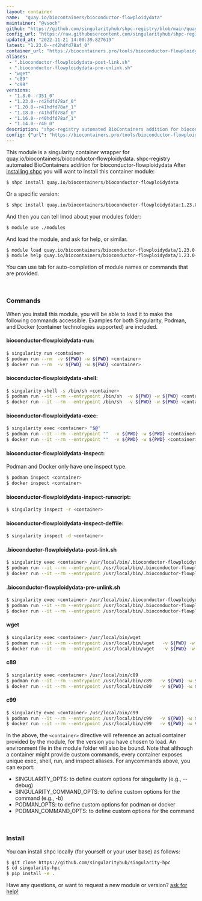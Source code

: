 ```yaml
---
layout: container
name:  "quay.io/biocontainers/bioconductor-flowploidydata"
maintainer: "@vsoch"
github: "https://github.com/singularityhub/shpc-registry/blob/main/quay.io/biocontainers/bioconductor-flowploidydata/container.yaml"
config_url: "https://raw.githubusercontent.com/singularityhub/shpc-registry/main/quay.io/biocontainers/bioconductor-flowploidydata/container.yaml"
updated_at: "2022-11-21 14:00:39.827619"
latest: "1.23.0--r42hdfd78af_0"
container_url: "https://biocontainers.pro/tools/bioconductor-flowploidydata"
aliases:
 - ".bioconductor-flowploidydata-post-link.sh"
 - ".bioconductor-flowploidydata-pre-unlink.sh"
 - "wget"
 - "c89"
 - "c99"
versions:
 - "1.8.0--r351_0"
 - "1.23.0--r42hdfd78af_0"
 - "1.20.0--r41hdfd78af_1"
 - "1.18.0--r41hdfd78af_0"
 - "1.16.0--r40hdfd78af_1"
 - "1.14.0--r40_0"
description: "shpc-registry automated BioContainers addition for bioconductor-flowploidydata"
config: {"url": "https://biocontainers.pro/tools/bioconductor-flowploidydata", "maintainer": "@vsoch", "description": "shpc-registry automated BioContainers addition for bioconductor-flowploidydata", "latest": {"1.23.0--r42hdfd78af_0": "sha256:e3eb4b6f5bc70a4cd3269b4047c5cb3d97ea3ee5746075adce2e35596c10080b"}, "tags": {"1.8.0--r351_0": "sha256:bec36b6640bc91bf66d4c2c6e9a2171400fd6fe04e84a0145ccab00edad21745", "1.23.0--r42hdfd78af_0": "sha256:e3eb4b6f5bc70a4cd3269b4047c5cb3d97ea3ee5746075adce2e35596c10080b", "1.20.0--r41hdfd78af_1": "sha256:e23dff443e04071b1ed308f8574db5c68137bd3d665b58f17edd91f52bd09a2f", "1.18.0--r41hdfd78af_0": "sha256:1aa01bfdcbc41d26b46e630499e55468d096fab6da3ace9d77d45073e59a96dc", "1.16.0--r40hdfd78af_1": "sha256:2dbabda43389ff9b906a146bbcdb0e83936596ab67f325e6626933999a5546f4", "1.14.0--r40_0": "sha256:a79fdbdde26efea1514424fcc677d80d8ff3c3122f7a0d19517c3bbaca59abdb"}, "docker": "quay.io/biocontainers/bioconductor-flowploidydata", "aliases": {".bioconductor-flowploidydata-post-link.sh": "/usr/local/bin/.bioconductor-flowploidydata-post-link.sh", ".bioconductor-flowploidydata-pre-unlink.sh": "/usr/local/bin/.bioconductor-flowploidydata-pre-unlink.sh", "wget": "/usr/local/bin/wget", "c89": "/usr/local/bin/c89", "c99": "/usr/local/bin/c99"}}
---
```


This module is a singularity container wrapper for quay.io/biocontainers/bioconductor-flowploidydata.
shpc-registry automated BioContainers addition for bioconductor-flowploidydata
After [installing shpc](#install) you will want to install this container module:


```bash
$ shpc install quay.io/biocontainers/bioconductor-flowploidydata
```

Or a specific version:

```bash
$ shpc install quay.io/biocontainers/bioconductor-flowploidydata:1.23.0--r42hdfd78af_0
```

And then you can tell lmod about your modules folder:

```bash
$ module use ./modules
```

And load the module, and ask for help, or similar.

```bash
$ module load quay.io/biocontainers/bioconductor-flowploidydata/1.23.0--r42hdfd78af_0
$ module help quay.io/biocontainers/bioconductor-flowploidydata/1.23.0--r42hdfd78af_0
```

You can use tab for auto-completion of module names or commands that are provided.

<br>

### Commands

When you install this module, you will be able to load it to make the following commands accessible.
Examples for both Singularity, Podman, and Docker (container technologies supported) are included.

#### bioconductor-flowploidydata-run:

```bash
$ singularity run <container>
$ podman run --rm  -v ${PWD} -w ${PWD} <container>
$ docker run --rm  -v ${PWD} -w ${PWD} <container>
```

#### bioconductor-flowploidydata-shell:

```bash
$ singularity shell -s /bin/sh <container>
$ podman run --it --rm --entrypoint /bin/sh  -v ${PWD} -w ${PWD} <container>
$ docker run --it --rm --entrypoint /bin/sh  -v ${PWD} -w ${PWD} <container>
```

#### bioconductor-flowploidydata-exec:

```bash
$ singularity exec <container> "$@"
$ podman run --it --rm --entrypoint ""  -v ${PWD} -w ${PWD} <container> "$@"
$ docker run --it --rm --entrypoint ""  -v ${PWD} -w ${PWD} <container> "$@"
```

#### bioconductor-flowploidydata-inspect:

Podman and Docker only have one inspect type.

```bash
$ podman inspect <container>
$ docker inspect <container>
```

#### bioconductor-flowploidydata-inspect-runscript:

```bash
$ singularity inspect -r <container>
```

#### bioconductor-flowploidydata-inspect-deffile:

```bash
$ singularity inspect -d <container>
```


#### .bioconductor-flowploidydata-post-link.sh

```bash
$ singularity exec <container> /usr/local/bin/.bioconductor-flowploidydata-post-link.sh
$ podman run --it --rm --entrypoint /usr/local/bin/.bioconductor-flowploidydata-post-link.sh   -v ${PWD} -w ${PWD} <container> -c " $@"
$ docker run --it --rm --entrypoint /usr/local/bin/.bioconductor-flowploidydata-post-link.sh   -v ${PWD} -w ${PWD} <container> -c " $@"
```


#### .bioconductor-flowploidydata-pre-unlink.sh

```bash
$ singularity exec <container> /usr/local/bin/.bioconductor-flowploidydata-pre-unlink.sh
$ podman run --it --rm --entrypoint /usr/local/bin/.bioconductor-flowploidydata-pre-unlink.sh   -v ${PWD} -w ${PWD} <container> -c " $@"
$ docker run --it --rm --entrypoint /usr/local/bin/.bioconductor-flowploidydata-pre-unlink.sh   -v ${PWD} -w ${PWD} <container> -c " $@"
```


#### wget

```bash
$ singularity exec <container> /usr/local/bin/wget
$ podman run --it --rm --entrypoint /usr/local/bin/wget   -v ${PWD} -w ${PWD} <container> -c " $@"
$ docker run --it --rm --entrypoint /usr/local/bin/wget   -v ${PWD} -w ${PWD} <container> -c " $@"
```


#### c89

```bash
$ singularity exec <container> /usr/local/bin/c89
$ podman run --it --rm --entrypoint /usr/local/bin/c89   -v ${PWD} -w ${PWD} <container> -c " $@"
$ docker run --it --rm --entrypoint /usr/local/bin/c89   -v ${PWD} -w ${PWD} <container> -c " $@"
```


#### c99

```bash
$ singularity exec <container> /usr/local/bin/c99
$ podman run --it --rm --entrypoint /usr/local/bin/c99   -v ${PWD} -w ${PWD} <container> -c " $@"
$ docker run --it --rm --entrypoint /usr/local/bin/c99   -v ${PWD} -w ${PWD} <container> -c " $@"
```



In the above, the `<container>` directive will reference an actual container provided
by the module, for the version you have chosen to load. An environment file in the
module folder will also be bound. Note that although a container
might provide custom commands, every container exposes unique exec, shell, run, and
inspect aliases. For anycommands above, you can export:

 - SINGULARITY_OPTS: to define custom options for singularity (e.g., --debug)
 - SINGULARITY_COMMAND_OPTS: to define custom options for the command (e.g., -b)
 - PODMAN_OPTS: to define custom options for podman or docker
 - PODMAN_COMMAND_OPTS: to define custom options for the command

<br>

### Install

You can install shpc locally (for yourself or your user base) as follows:

```bash
$ git clone https://github.com/singularityhub/singularity-hpc
$ cd singularity-hpc
$ pip install -e .
```

Have any questions, or want to request a new module or version? [ask for help!](https://github.com/singularityhub/singularity-hpc/issues)